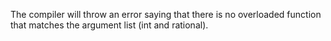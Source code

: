 The compiler will throw an error saying that there is no overloaded function that matches the argument list (int and rational).